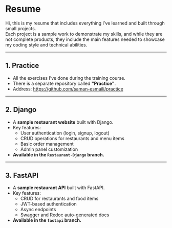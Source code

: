 # Resume
Hi, this is my resume that includes everything I’ve learned and built through small projects.  
Each project is a sample work to demonstrate my skills, and while they are not complete products, they include the main features needed to showcase my coding style and technical abilities.

---

## 1. **Practice**
- All the exercises I’ve done during the training course.  
- There is a separate repository called **"Practice"**.
- Address: https://github.com/saman-esmaili/practice

---

## 2. **Django**
- A **sample restaurant website** built with Django.  
- Key features:  
  - User authentication (login, signup, logout)  
  - CRUD operations for restaurants and menu items  
  - Basic order management  
  - Admin panel customization  
- **Available in the `Restaurant-Django` branch.**

---

## 3. **FastAPI**
- A **sample restaurant API** built with FastAPI.  
- Key features:  
  - CRUD for restaurants and food items  
  - JWT-based authentication  
  - Async endpoints  
  - Swagger and Redoc auto-generated docs  
- **Available in the `fastapi` branch.**

